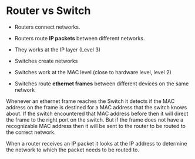 # Router vs Switch

* Routers connect networks.
* Routers route **IP packets** between different networks.
* They works at the IP layer (Level 3)

* Switches create networks
* Switches work at the MAC level (close to hardware level, level 2)
* Switches route **ethernet frames** between different devices on the same network

Whenever an ethernet frame reaches the Switch it detects if the MAC address on
the frame is destined for a MAC address that the switch knows about. If the
switch encountered that MAC address before then it will direct the frame to
the right port on the switch. But if the frame does not have a recognizable
MAC address then it will be sent to the router to be routed to the correct
network.

When a router receives an IP packet it looks at the IP address to determine the
network to which the packet needs to be routed to.
